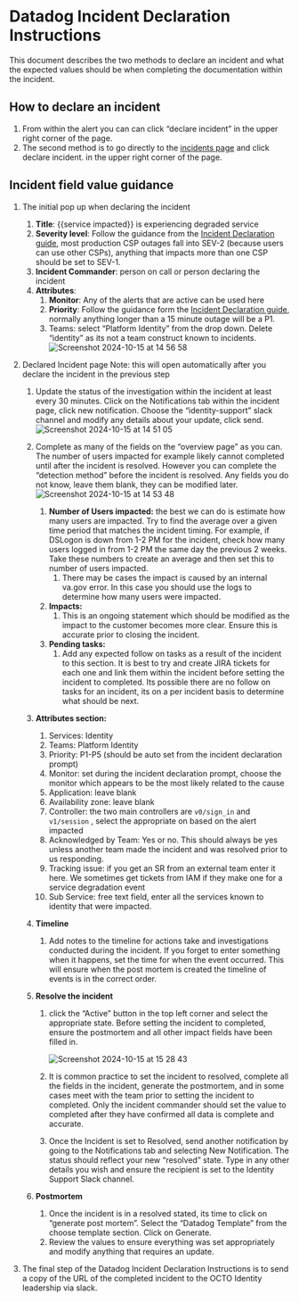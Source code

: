# Datadog Incident Declaration Instructions
This document describes the two methods to declare an incident and what the expected values should be when completing the documentation within the incident.

## How to declare an incident

1. From within the alert you can can click “declare incident” in the upper right corner of the page.
2. The second method is to go directly to the [incidents page](https://vagov.ddog-gov.com/incidents?query=teams%3Aplatform-identity) and click declare incident. in the upper right corner of the page.

## Incident field value guidance

1. The initial pop up when declaring the incident
    1. **Title**: {{service impacted}} is experiencing degraded service
    2. **Severity level**: Follow the guidance from the [Incident Declaration guide](https://github.com/department-of-veterans-affairs/va.gov-team/blob/master/products/identity/Incident%20Response/Incident%20Declaration%20Guidelines.md), most production CSP outages fall into SEV-2 (because users can use other CSPs), anything that impacts more than one CSP should be set to SEV-1.
    3. **Incident Commander**: person on call or person declaring the incident
    4. **Attributes**:
        1. **Monitor**: Any of the alerts that are active can be used here
        2. **Priority**: Follow the guidance form the [Incident Declaration guide](https://github.com/department-of-veterans-affairs/va.gov-team/blob/master/products/identity/Incident%20Response/Incident%20Declaration%20Guidelines.md), normally anything longer than a 15 minute outage will be a P1.
        3. Teams: select “Platform Identity” from the drop down. Delete “identity” as its not a team construct known to incidents.
        ![Screenshot 2024-10-15 at 14 56 58](https://github.com/user-attachments/assets/ac298f41-929d-4c07-ae4a-5e7c481796a4)

2. Declared Incident page
Note: this will open automatically after you declare the incident in the previous step
    1. Update the status of the investigation within the incident at least every 30 minutes. Click on the Notifications tab within the incident page, click new notification. Choose the “identity-support” slack channel and modify any details about your update, click send.
       ![Screenshot 2024-10-15 at 14 51 05](https://github.com/user-attachments/assets/86212660-8e16-43e3-b72b-828aa06167c2)

    2. Complete as many of the fields on the “overview page” as you can. The number of users impacted for example likely cannot completed until after the incident is resolved. However you can complete the “detection method” before the incident is resolved. Any fields you do not know, leave them blank, they can be modified later.
        ![Screenshot 2024-10-15 at 14 53 48](https://github.com/user-attachments/assets/62ced76c-075c-4355-88e8-5dde59e4e0a4)
        1. **Number of Users impacted:** the best we can do is estimate how many users are impacted. Try to find the average over a given time period that matches the incident timing. For example, if DSLogon is down from 1-2 PM for the incident, check how many users logged in from 1-2 PM the same day the previous 2 weeks. Take these numbers to create an average and then set this to number of users impacted.
            1. There may be cases the impact is caused by an internal va.gov error. In this case you should use the logs to determine how many users were impacted.
        2. **Impacts:**
            1. This is an ongoing statement which should be modified as the impact to the customer becomes more clear. Ensure this is accurate prior to closing the incident.
        3. **Pending tasks:**
            1. Add any expected follow on tasks as a result of the incident to this section. It is best to try and create JIRA tickets for each one and link them within the incident before setting the incident to completed. Its possible there are no follow on tasks for an incident, its on a per incident basis to determine what should be next.       
    3. **Attributes section:**
        1. Services: Identity
        2. Teams: Platform Identity
        3. Priority: P1-P5 (should be auto set from the incident declaration prompt)
        4. Monitor: set during the incident declaration prompt, choose the monitor which appears to be the most likely related to the cause
        5. Application: leave blank
        6. Availability zone: leave blank
        7. Controller: the two main controllers are `v0/sign_in` and `v1/session` , select the appropriate on based on the alert impacted
        8. Acknowledged by Team: Yes or no. This should always be yes unless another team made the incident and was resolved prior to us responding.
        9. Tracking issue: if you get an SR from an external team enter it here. We sometimes get tickets from IAM if they make one for a service degradation event
        10. Sub Service: free text field, enter all the services known to identity that were impacted.
    4. **Timeline**
        1. Add notes to the timeline for actions take and investigations conducted during the incident. If you forget to enter something when it happens, set the time for when the event occurred. This will ensure when the post mortem is created the timeline of events is in the correct order.
    5. **Resolve the incident**
        1. click the “Active” button in the top left corner and select the appropriate state. Before setting the incident to completed, ensure the postmortem and all other impact fields have been filled in.

           ![Screenshot 2024-10-15 at 15 28 43](https://github.com/user-attachments/assets/fadb6372-f715-4cc7-a40d-9a144cf6058b)
            
        3. It is common practice to set the incident to resolved, complete all the fields in the incident, generate the postmortem, and in some cases meet with the team prior to setting the incident to completed. Only the incident commander should set the value to completed after they have confirmed all data is complete and accurate.
        4. Once the Incident is set to Resolved, send another notification by going to the Notifications tab and selecting New Notification. The status should reflect your new “resolved” state. Type in any other details you wish and ensure the recipient is set to the Identity Support Slack channel.
    6. **Postmortem**
        1. Once the incident is in a resolved stated, its time to click on “generate post mortem”. Select the “Datadog Template” from the choose template section. Click on Generate. 
        2. Review the values to ensure everything was set appropriately and modify anything that requires an update.
3. The final step of the Datadog Incident Declaration Instructions is to send a copy of the URL of the completed incident to the OCTO Identity leadership via slack.
